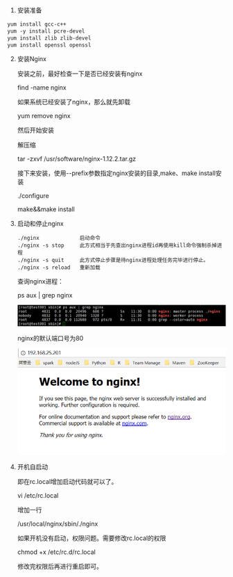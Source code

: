 1. 安装准备 

~~~shell
yum install gcc-c++
yum -y install pcre-devel
yum install zlib zlib-devel
yum install openssl openssl 
~~~

2. 安装Nginx

    安装之前，最好检查一下是否已经安装有nginx 

    find -name nginx

    如果系统已经安装了nginx，那么就先卸载 

    yum remove nginx  

     

    然后开始安装 

    解压缩 

     tar -zxvf /usr/software/nginx-1.12.2.tar.gz 

    接下来安装，使用--prefix参数指定nginx安装的目录,make、make install安装 

    ./configure 

     make&&make install

3. 启动和停止nginx

    ~~~
    ./nginx        		启动命令
    ./nginx -s stop 	此方式相当于先查出nginx进程id再使用kill命令强制杀掉进程
    ./nginx -s quit 	此方式停止步骤是待nginx进程处理任务完毕进行停止。
    ./nginx -s reload   重新加载
    ~~~

    查询nginx进程：

    ps aux | grep nginx

    ![nginx](../../图片/nginx安装/nginx.png)

    nginx的默认端口号为80

    ![nginx1](../../图片/nginx安装/nginx1.png)

4. 开机自启动

    即在rc.local增加启动代码就可以了。 

    vi /etc/rc.local 

    增加一行 

    /usr/local/nginx/sbin/./nginx 

     

    如果开机没有启动，权限问题。需要修改rc.local的权限 

    chmod +x /etc/rc.d/rc.local 

     

    修改完权限后再进行重启即可。 